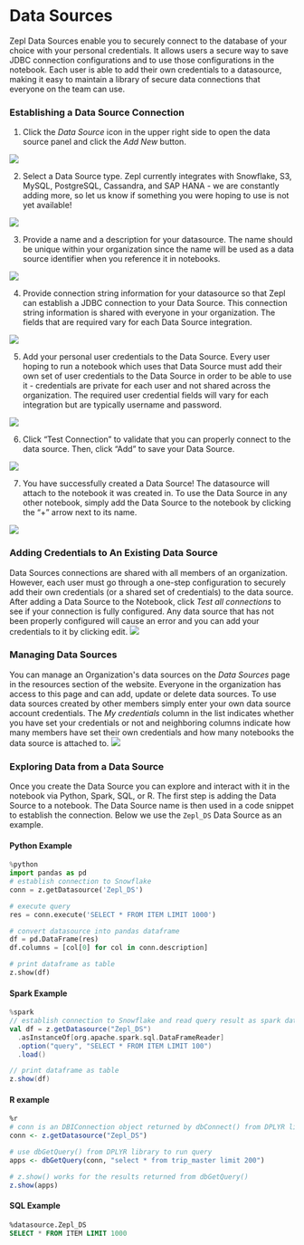 # Data Sources

Zepl Data Sources enable you to securely connect to the database of your choice with your personal credentials. It allows users a secure way to save JDBC connection configurations and to use those configurations in the notebook. Each user is able to add their own credentials to a datasource, making it easy to maintain a library of secure data connections that everyone on the team can use.

### Establishing a Data Source Connection

1. Click the _Data Source_ icon in the upper right side to open the data source panel and click the _Add New_ button.
<img src="../../../img/datasource/snowflake_note.png" class="image-box img-100" />

2. Select a Data Source type. Zepl currently integrates with Snowflake, S3, MySQL, PostgreSQL, Cassandra, and SAP HANA - we are constantly adding more, so let us know if something you were hoping to use is not yet available!
<img src="../../../img/datasource/select_data_source.png" class="image-box img-70" />

3. Provide a name and a description for your datasource. The name should be unique within your organization since the name will be used as a data source identifier when you reference it in notebooks.
<img src="../../../img/datasource/data_source_create_popup_1.png" class="image-box img-100" />

4. Provide connection string information for your datasource so that Zepl can establish a JDBC connection to your Data Source. This connection string information is shared with everyone in your organization. The fields that are required vary for each Data Source integration. <br />
<img src="../../../img/datasource/data_source_create_popup_2.png" class="image-box img-100" />

5. Add your personal user credentials to the Data Source. Every user hoping to run a notebook which uses that Data Source must add their own set of user credentials to the Data Source in order to be able to use it - credentials are private for each user and not shared across the organization. The required user credential fields will vary for each integration but are typically username and password. <br />
<img src="../../../img/datasource/data_source_create_popup_3.png" class="image-box img-100" />

6. Click “Test Connection” to validate that you can properly connect to the data source. Then, click “Add” to save your Data Source. <br />
<img src="../../../img/datasource/data_source_create_popup_4.png" class="image-box img-100" />

7. You have successfully created a Data Source! The datasource will attach to the notebook it was created in. To use the Data Source in any other notebook, simply add the Data Source to the notebook by clicking the “+” arrow next to its name. <br />
<img src="../../../img/datasource/attach_data_source_to_notebook.png" class="image-box img-100" />

### Adding Credentials to An Existing Data Source
Data Sources connections are shared with all members of an organization. However, each user must go through a one-step configuration to securely add their own credentials (or a shared set of credentials)  to the data source. After adding a Data Source to the Notebook, click _Test all connections_ to see if your connection is fully configured. Any data source that has not been properly configured will cause an error and you can add your credentials to it by clicking edit.
<img src="../../../img/datasource/set_data_source_credential.png" class="image-box img-100" />

### Managing Data Sources
You can manage an Organization's data sources on the _Data Sources_ page in the resources section of the website. Everyone in the organization has access to this page and can add, update or delete data sources.
To use data sources created by other members simply enter your own data source account credentials. The _My credentials_ column in the list indicates whether you have set your credentials or not and neighboring columns indicate how many members have set their own credentials and how many notebooks the data source is attached to.
<img src="../../../img/datasource/data_source_manage.png" class="image-box img-100" />

### Exploring Data from a Data Source

Once you create the Data Source you can explore and interact with it in the notebook via Python, Spark, SQL, or R. The first step is adding the Data Source to a notebook. The Data Source name is then used in a code snippet to establish the connection. Below we use the `Zepl_DS` Data Source as an example.

#### Python Example
```python
%python
import pandas as pd
# establish connection to Snowflake
conn = z.getDatasource('Zepl_DS')

# execute query
res = conn.execute('SELECT * FROM ITEM LIMIT 1000')

# convert datasource into pandas dataframe
df = pd.DataFrame(res)
df.columns = [col[0] for col in conn.description]

# print dataframe as table
z.show(df)
```

#### Spark Example
```scala
%spark
// establish connection to Snowflake and read query result as spark dataframe
val df = z.getDatasource("Zepl_DS")
  .asInstanceOf[org.apache.spark.sql.DataFrameReader]
  .option("query", "SELECT * FROM ITEM LIMIT 100")
  .load()

// print dataframe as table
z.show(df)
```

#### R example
```r
%r
# conn is an DBIConnection object returned by dbConnect() from DPLYR library
conn <- z.getDatasource("Zepl_DS")

# use dbGetQuery() from DPLYR library to run query
apps <- dbGetQuery(conn, "select * from trip_master limit 200")

# z.show() works for the results returned from dbGetQuery()
z.show(apps)
```

#### SQL Example
```sql
%datasource.Zepl_DS
SELECT * FROM ITEM LIMIT 1000
```
